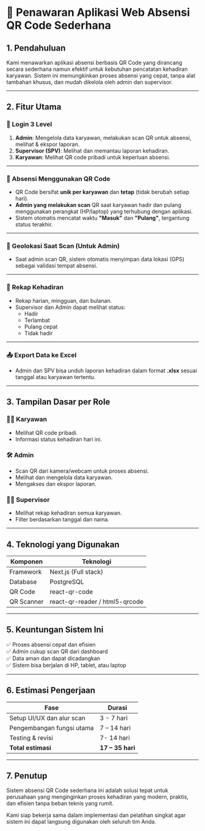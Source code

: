
# 📄 Penawaran Aplikasi Web Absensi QR Code Sederhana

## 1. Pendahuluan

Kami menawarkan aplikasi absensi berbasis QR Code yang dirancang secara sederhana namun efektif untuk kebutuhan pencatatan kehadiran karyawan. Sistem ini memungkinkan proses absensi yang cepat, tanpa alat tambahan khusus, dan mudah dikelola oleh admin dan supervisor.

---

## 2. Fitur Utama

### 👥 Login 3 Level

1. **Admin**: Mengelola data karyawan, melakukan scan QR untuk absensi, melihat & ekspor laporan.
2. **Supervisor (SPV)**: Melihat dan memantau laporan kehadiran.
3. **Karyawan**: Melihat QR code pribadi untuk keperluan absensi.

---

### 📲 Absensi Menggunakan QR Code

- QR Code bersifat **unik per karyawan** dan **tetap** (tidak berubah setiap hari).
- **Admin yang melakukan scan** QR saat karyawan hadir dan pulang menggunakan perangkat (HP/laptop) yang terhubung dengan aplikasi.
- Sistem otomatis mencatat waktu **"Masuk"** dan **"Pulang"**, tergantung status terakhir.

---

### 📍 Geolokasi Saat Scan (Untuk Admin)

- Saat admin scan QR, sistem otomatis menyimpan data lokasi (GPS) sebagai validasi tempat absensi.

---

### 📁 Rekap Kehadiran

- Rekap harian, mingguan, dan bulanan.
- Supervisor dan Admin dapat melihat status:
  - Hadir
  - Terlambat
  - Pulang cepat
  - Tidak hadir

---

### 📤 Export Data ke Excel

- Admin dan SPV bisa unduh laporan kehadiran dalam format **.xlsx** sesuai tanggal atau karyawan tertentu.

---

## 3. Tampilan Dasar per Role

### 👨‍💼 Karyawan
- Melihat QR code pribadi.
- Informasi status kehadiran hari ini.

### 🛠️ Admin
- Scan QR dari kamera/webcam untuk proses absensi.
- Melihat dan mengelola data karyawan.
- Mengakses dan ekspor laporan.

### 👨‍✈️ Supervisor
- Melihat rekap kehadiran semua karyawan.
- Filter berdasarkan tanggal dan nama.

---

## 4. Teknologi yang Digunakan

| Komponen     | Teknologi             |
|--------------|------------------------|
| Framework     | Next.js (Full stack)     |
| Database     | PostgreSQL     |
| QR Code	|react-qr-code|
| QR Scanner |	react-qr-reader / html5-qrcode|


---

## 5. Keuntungan Sistem Ini

✅ Proses absensi cepat dan efisien  
✅ Admin cukup scan QR dari dashboard  
✅ Data aman dan dapat dicadangkan  
✅ Sistem bisa berjalan di HP, tablet, atau laptop

---

## 6. Estimasi Pengerjaan

| Fase                       | Durasi              |
|----------------------------|---------------------|
| Setup UI/UX dan alur scan  | 3 - 7 hari      |
| Pengembangan fungsi utama  | 7 – 14 hari    |
| Testing & revisi    | 7- 14 hari       |
| **Total estimasi**         | **17 – 35 hari**|

---

## 7. Penutup

Sistem absensi QR Code sederhana ini adalah solusi tepat untuk perusahaan yang menginginkan proses kehadiran yang modern, praktis, dan efisien tanpa beban teknis yang rumit.

Kami siap bekerja sama dalam implementasi dan pelatihan singkat agar sistem ini dapat langsung digunakan oleh seluruh tim Anda.
